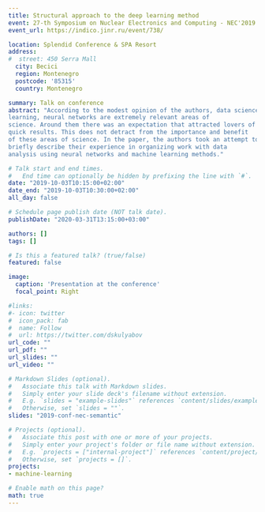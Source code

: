```yaml
---
title: Structural approach to the deep learning method
event: 27-th Symposium on Nuclear Electronics and Computing - NEC'2019
event_url: https://indico.jinr.ru/event/738/

location: Splendid Conference & SPA Resort
address:
#  street: 450 Serra Mall
  city: Becici
  region: Montenegro
  postcode: '85315'
  country: Montenegro

summary: Talk on conference
abstract: "According to the modest opinion of the authors, data science, machine
learning, neural networks are extremely relevant areas of
science. Around them there was an expectation that attracted lovers of
quick results. This does not detract from the importance and benefit
of these areas of science. In the paper, the authors took an attempt to
briefly describe their experience in organizing work with data
analysis using neural networks and machine learning methods."

# Talk start and end times.
#   End time can optionally be hidden by prefixing the line with `#`.
date: "2019-10-03T10:15:00+02:00"
date_end: "2019-10-03T10:30:00+02:00"
all_day: false

# Schedule page publish date (NOT talk date).
publishDate: "2020-03-31T13:15:00+03:00"

authors: []
tags: []

# Is this a featured talk? (true/false)
featured: false

image:
  caption: 'Presentation at the conference'
  focal_point: Right

#links:
#- icon: twitter
#  icon_pack: fab
#  name: Follow
#  url: https://twitter.com/dskulyabov
url_code: ""
url_pdf: ""
url_slides: ""
url_video: ""

# Markdown Slides (optional).
#   Associate this talk with Markdown slides.
#   Simply enter your slide deck's filename without extension.
#   E.g. `slides = "example-slides"` references `content/slides/example-slides.md`.
#   Otherwise, set `slides = ""`.
slides: "2019-conf-nec-semantic"

# Projects (optional).
#   Associate this post with one or more of your projects.
#   Simply enter your project's folder or file name without extension.
#   E.g. `projects = ["internal-project"]` references `content/project/deep-learning/index.md`.
#   Otherwise, set `projects = []`.
projects:
- machine-learning

# Enable math on this page?
math: true
---
```


